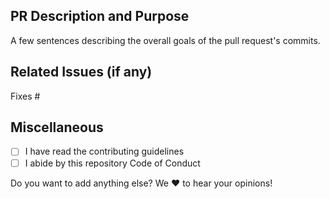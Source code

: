 <!--  Thanks for sending a pull request!  Here are some tips for you:
1. If this is your first time, read our contributor guidelines  https://github.com/hackcu/hackcu/blob/master/.github/CONTRIBUTING.md
-->

## PR Description and Purpose

A few sentences describing the overall goals of the pull request's commits.

## Related Issues (if any)
<!--(optional) Fixes #<issue number>(, fixes #<issue_number>, ...) format, will close the issue(s) when PR gets merged)-->

Fixes #


<!-- You can leave this and check them once the PR has been created. -->


## Miscellaneous

- [ ] I have read the contributing guidelines
- [ ] I abide by this repository Code of Conduct

Do you want to add anything else? We :heart: to hear your opinions!
